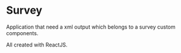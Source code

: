 # Survey

Application that need a xml output which belongs to a survey custom components. 

All created with ReactJS.
